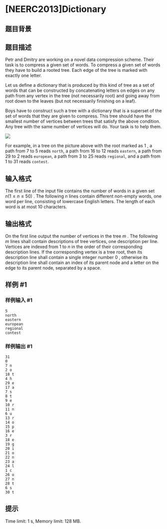# [NEERC2013]Dictionary

## 题目背景



## 题目描述



Petr and Dmitry are working on a novel data compression scheme. Their task is to compress a given set of words. To compress a given set of words they have to build a rooted tree. Each edge of the tree is marked with exactly one letter.

Let us define a dictionary that is produced by this kind of tree as a set of words that can be constructed by concatenating letters on edges on any path from any vertex in the tree (not necessarily root) and going away from root down to the leaves (but not necessarily finishing on a leaf).

Boys have to construct such a tree with a dictionary that is a superset of the set of words that they are given to compress. This tree should have the smallest number of vertices between trees that satisfy the above condition. Any tree with the same number of vertices will do. Your task is to help them.

![](/upload/images2/dict.png)

For example, in a tree on the picture above with the root marked as $1$ , a path from $7$ to $5$ reads `north`, a path from $16$ to $12$ reads `eastern`, a path from $29$ to $2$ reads `european`, a path from $3$ to $25$ reads `regional`, and a path from $1$ to $31$ reads `contest`.



## 输入格式



The first line of the input file contains the number of words in a given set $n (1 \le n \le 50)$ . The following $n$ lines contain different non-empty words, one word per line, consisting of lowercase English letters. The length of each word is at most $10$ characters.



## 输出格式



On the first line output the number of vertices in the tree $m$ . The following $m$ lines shall contain descriptions of tree vertices, one description per line. Vertices are indexed from $1$ to $n$ in the order of their corresponding description lines. If the corresponding vertex is a tree root, then its description line shall contain a single integer number $0$ , otherwise its description line shall contain an index of its parent node and a letter on the edge to its parent node, separated by a space.



## 样例 #1

### 样例输入 #1
```
5
north
eastern
european
regional
contest
```

### 样例输出 #1

```
31
0
7 n
2 o
18 t
4 h
29 e
17 a
7 s
8 t
9 e
10 r
11 n
6 u
13 r
14 o
15 p
16 e
3 r
18 e
19 g
20 i
21 o
22 n
23 a
24 l
1 c
26 o
27 n
28 t
6 s
30 t
```

## 提示

Time limit: 1 s, Memory limit: 128 MB. 


